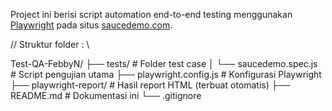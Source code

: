 Project ini berisi script automation end-to-end testing menggunakan [Playwright](https://playwright.dev/) pada situs [saucedemo.com](https://www.saucedemo.com/).

// Struktur folder : \\

Test-QA-FebbyN/
├── tests/ # Folder test case
│ └── saucedemo.spec.js # Script pengujian utama
├── playwright.config.js # Konfigurasi Playwright
├── playwright-report/ # Hasil report HTML (terbuat otomatis)
├── README.md # Dokumentasi ini
└── .gitignore


